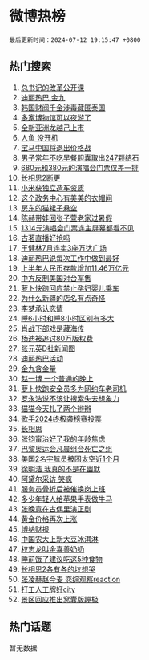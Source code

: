 # 微博热榜

`最后更新时间：2024-07-12 19:15:47 +0800`

## 热门搜索

1. [总书记的改革公开课](https://m.weibo.cn/search?containerid=100103type%3D1%26t%3D10%26q%3D%23%E6%80%BB%E4%B9%A6%E8%AE%B0%E7%9A%84%E6%94%B9%E9%9D%A9%E5%85%AC%E5%BC%80%E8%AF%BE%23&stream_entry_id=51&isnewpage=1&extparam=seat%3D1%26q%3D%2523%25E6%2580%25BB%25E4%25B9%25A6%25E8%25AE%25B0%25E7%259A%2584%25E6%2594%25B9%25E9%259D%25A9%25E5%2585%25AC%25E5%25BC%2580%25E8%25AF%25BE%2523%26dgr%3D0%26cate%3D10103%26stream_entry_id%3D51%26filter_type%3Drealtimehot%26pos%3D0%26c_type%3D51%26display_time%3D1720782946%26pre_seqid%3D17207829461199344395)
1. [迪丽热巴 金九](https://m.weibo.cn/search?containerid=100103type%3D1%26t%3D10%26q%3D%E8%BF%AA%E4%B8%BD%E7%83%AD%E5%B7%B4+%E9%87%91%E4%B9%9D&stream_entry_id=31&isnewpage=1&extparam=seat%3D1%26cate%3D5001%26lcate%3D5001%26pos%3D0%26realpos%3D1%26q%3D%25E8%25BF%25AA%25E4%25B8%25BD%25E7%2583%25AD%25E5%25B7%25B4%2520%25E9%2587%2591%25E4%25B9%259D%26dgr%3D0%26flag%3D2%26stream_entry_id%3D31%26filter_type%3Drealtimehot%26band_rank%3D1%26c_type%3D31%26display_time%3D1720782946%26pre_seqid%3D17207829461199344395)
1. [韩国财阀千金涉毒藏匿泰国](https://m.weibo.cn/search?containerid=100103type%3D1%26t%3D10%26q%3D%23%E9%9F%A9%E5%9B%BD%E8%B4%A2%E9%98%80%E5%8D%83%E9%87%91%E6%B6%89%E6%AF%92%E8%97%8F%E5%8C%BF%E6%B3%B0%E5%9B%BD%23&stream_entry_id=31&isnewpage=1&extparam=seat%3D1%26cate%3D5001%26lcate%3D5001%26pos%3D1%26realpos%3D2%26q%3D%2523%25E9%259F%25A9%25E5%259B%25BD%25E8%25B4%25A2%25E9%2598%2580%25E5%258D%2583%25E9%2587%2591%25E6%25B6%2589%25E6%25AF%2592%25E8%2597%258F%25E5%258C%25BF%25E6%25B3%25B0%25E5%259B%25BD%2523%26dgr%3D0%26flag%3D2%26stream_entry_id%3D31%26filter_type%3Drealtimehot%26band_rank%3D2%26c_type%3D31%26display_time%3D1720782946%26pre_seqid%3D17207829461199344395)
1. [多家博物馆可以夜游了](https://m.weibo.cn/search?containerid=100103type%3D1%26t%3D10%26q%3D%23%E5%A4%9A%E5%AE%B6%E5%8D%9A%E7%89%A9%E9%A6%86%E5%8F%AF%E4%BB%A5%E5%A4%9C%E6%B8%B8%E4%BA%86%23&stream_entry_id=31&isnewpage=1&extparam=seat%3D1%26cate%3D5001%26lcate%3D5001%26pos%3D2%26realpos%3D3%26q%3D%2523%25E5%25A4%259A%25E5%25AE%25B6%25E5%258D%259A%25E7%2589%25A9%25E9%25A6%2586%25E5%258F%25AF%25E4%25BB%25A5%25E5%25A4%259C%25E6%25B8%25B8%25E4%25BA%2586%2523%26dgr%3D0%26flag%3D0%26stream_entry_id%3D31%26filter_type%3Drealtimehot%26band_rank%3D3%26c_type%3D31%26display_time%3D1720782946%26pre_seqid%3D17207829461199344395)
1. [全新亚洲龙越己上市](https://m.weibo.cn/search?containerid=100103type%3D1%26t%3D10%26q%3D%23%E5%85%A8%E6%96%B0%E4%BA%9A%E6%B4%B2%E9%BE%99%E8%B6%8A%E5%B7%B1%E4%B8%8A%E5%B8%82%23&stream_entry_id=31&isnewpage=1&extparam=seat%3D1%26topic_ad%3D1%26cate%3D5001%26lcate%3D5001%26pos%3D3%26is_ad_pos%3D1%26q%3D%2523%25E5%2585%25A8%25E6%2596%25B0%25E4%25BA%259A%25E6%25B4%25B2%25E9%25BE%2599%25E8%25B6%258A%25E5%25B7%25B1%25E4%25B8%258A%25E5%25B8%2582%2523%26dgr%3D0%26adid%3D245779%26stream_entry_id%3D31%26filter_type%3Drealtimehot%26band_rank%3D4%26c_type%3D31%26display_time%3D1720782946%26pre_seqid%3D17207829461199344395)
1. [人鱼 没开机](https://m.weibo.cn/search?containerid=100103type%3D1%26t%3D10%26q%3D%E4%BA%BA%E9%B1%BC+%E6%B2%A1%E5%BC%80%E6%9C%BA&stream_entry_id=31&isnewpage=1&extparam=seat%3D1%26cate%3D5001%26lcate%3D5001%26pos%3D4%26realpos%3D4%26q%3D%25E4%25BA%25BA%25E9%25B1%25BC%2520%25E6%25B2%25A1%25E5%25BC%2580%25E6%259C%25BA%26dgr%3D0%26flag%3D1%26stream_entry_id%3D31%26filter_type%3Drealtimehot%26band_rank%3D4%26c_type%3D31%26display_time%3D1720782946%26pre_seqid%3D17207829461199344395)
1. [宝马中国将退出价格战](https://m.weibo.cn/search?containerid=100103type%3D1%26t%3D10%26q%3D%23%E5%AE%9D%E9%A9%AC%E4%B8%AD%E5%9B%BD%E5%B0%86%E9%80%80%E5%87%BA%E4%BB%B7%E6%A0%BC%E6%88%98%23&stream_entry_id=31&isnewpage=1&extparam=seat%3D1%26cate%3D5001%26lcate%3D5001%26pos%3D5%26realpos%3D5%26q%3D%2523%25E5%25AE%259D%25E9%25A9%25AC%25E4%25B8%25AD%25E5%259B%25BD%25E5%25B0%2586%25E9%2580%2580%25E5%2587%25BA%25E4%25BB%25B7%25E6%25A0%25BC%25E6%2588%2598%2523%26dgr%3D0%26flag%3D2%26stream_entry_id%3D31%26filter_type%3Drealtimehot%26band_rank%3D5%26c_type%3D31%26display_time%3D1720782946%26pre_seqid%3D17207829461199344395)
1. [男子常年不吃早餐胆囊取出247颗结石](https://m.weibo.cn/search?containerid=100103type%3D1%26t%3D10%26q%3D%23%E7%94%B7%E5%AD%90%E5%B8%B8%E5%B9%B4%E4%B8%8D%E5%90%83%E6%97%A9%E9%A4%90%E8%83%86%E5%9B%8A%E5%8F%96%E5%87%BA247%E9%A2%97%E7%BB%93%E7%9F%B3%23&stream_entry_id=31&isnewpage=1&extparam=seat%3D1%26cate%3D5001%26lcate%3D5001%26pos%3D6%26realpos%3D6%26q%3D%2523%25E7%2594%25B7%25E5%25AD%2590%25E5%25B8%25B8%25E5%25B9%25B4%25E4%25B8%258D%25E5%2590%2583%25E6%2597%25A9%25E9%25A4%2590%25E8%2583%2586%25E5%259B%258A%25E5%258F%2596%25E5%2587%25BA247%25E9%25A2%2597%25E7%25BB%2593%25E7%259F%25B3%2523%26dgr%3D0%26flag%3D1%26stream_entry_id%3D31%26filter_type%3Drealtimehot%26band_rank%3D6%26c_type%3D31%26display_time%3D1720782946%26pre_seqid%3D17207829461199344395)
1. [680元和380元的演唱会门票仅差一排](https://m.weibo.cn/search?containerid=100103type%3D1%26t%3D10%26q%3D%23680%E5%85%83%E5%92%8C380%E5%85%83%E7%9A%84%E6%BC%94%E5%94%B1%E4%BC%9A%E9%97%A8%E7%A5%A8%E4%BB%85%E5%B7%AE%E4%B8%80%E6%8E%92%23&stream_entry_id=31&isnewpage=1&extparam=seat%3D1%26cate%3D5001%26lcate%3D5001%26pos%3D7%26realpos%3D7%26q%3D%2523680%25E5%2585%2583%25E5%2592%258C380%25E5%2585%2583%25E7%259A%2584%25E6%25BC%2594%25E5%2594%25B1%25E4%25BC%259A%25E9%2597%25A8%25E7%25A5%25A8%25E4%25BB%2585%25E5%25B7%25AE%25E4%25B8%2580%25E6%258E%2592%2523%26dgr%3D0%26flag%3D2%26stream_entry_id%3D31%26filter_type%3Drealtimehot%26band_rank%3D7%26c_type%3D31%26display_time%3D1720782946%26pre_seqid%3D17207829461199344395)
1. [长相思2断更](https://m.weibo.cn/search?containerid=100103type%3D1%26t%3D10%26q%3D%E9%95%BF%E7%9B%B8%E6%80%9D2%E6%96%AD%E6%9B%B4&stream_entry_id=31&isnewpage=1&extparam=seat%3D1%26cate%3D5001%26lcate%3D5001%26pos%3D8%26realpos%3D8%26q%3D%25E9%2595%25BF%25E7%259B%25B8%25E6%2580%259D2%25E6%2596%25AD%25E6%259B%25B4%26dgr%3D0%26flag%3D1%26stream_entry_id%3D31%26filter_type%3Drealtimehot%26band_rank%3D8%26c_type%3D31%26display_time%3D1720782946%26pre_seqid%3D17207829461199344395)
1. [小米获独立造车资质](https://m.weibo.cn/search?containerid=100103type%3D1%26t%3D10%26q%3D%23%E5%B0%8F%E7%B1%B3%E8%8E%B7%E7%8B%AC%E7%AB%8B%E9%80%A0%E8%BD%A6%E8%B5%84%E8%B4%A8%23&stream_entry_id=31&isnewpage=1&extparam=seat%3D1%26cate%3D5001%26lcate%3D5001%26pos%3D9%26realpos%3D9%26q%3D%2523%25E5%25B0%258F%25E7%25B1%25B3%25E8%258E%25B7%25E7%258B%25AC%25E7%25AB%258B%25E9%2580%25A0%25E8%25BD%25A6%25E8%25B5%2584%25E8%25B4%25A8%2523%26dgr%3D0%26flag%3D1%26stream_entry_id%3D31%26filter_type%3Drealtimehot%26band_rank%3D9%26c_type%3D31%26display_time%3D1720782946%26pre_seqid%3D17207829461199344395)
1. [这个政务中心有美美的衣帽间](https://m.weibo.cn/search?containerid=100103type%3D1%26t%3D10%26q%3D%23%E8%BF%99%E4%B8%AA%E6%94%BF%E5%8A%A1%E4%B8%AD%E5%BF%83%E6%9C%89%E7%BE%8E%E7%BE%8E%E7%9A%84%E8%A1%A3%E5%B8%BD%E9%97%B4%23&stream_entry_id=31&isnewpage=1&extparam=seat%3D1%26cate%3D5001%26lcate%3D5001%26pos%3D10%26realpos%3D10%26q%3D%2523%25E8%25BF%2599%25E4%25B8%25AA%25E6%2594%25BF%25E5%258A%25A1%25E4%25B8%25AD%25E5%25BF%2583%25E6%259C%2589%25E7%25BE%258E%25E7%25BE%258E%25E7%259A%2584%25E8%25A1%25A3%25E5%25B8%25BD%25E9%2597%25B4%2523%26dgr%3D0%26flag%3D32768%26stream_entry_id%3D31%26filter_type%3Drealtimehot%26band_rank%3D10%26c_type%3D31%26display_time%3D1720782946%26pre_seqid%3D17207829461199344395)
1. [房东的猫裙子悬空](https://m.weibo.cn/search?containerid=100103type%3D1%26t%3D10%26q%3D%23%E6%88%BF%E4%B8%9C%E7%9A%84%E7%8C%AB%E8%A3%99%E5%AD%90%E6%82%AC%E7%A9%BA%23&stream_entry_id=31&isnewpage=1&extparam=seat%3D1%26cate%3D5001%26lcate%3D5001%26pos%3D11%26realpos%3D11%26q%3D%2523%25E6%2588%25BF%25E4%25B8%259C%25E7%259A%2584%25E7%258C%25AB%25E8%25A3%2599%25E5%25AD%2590%25E6%2582%25AC%25E7%25A9%25BA%2523%26dgr%3D0%26flag%3D1%26stream_entry_id%3D31%26filter_type%3Drealtimehot%26band_rank%3D11%26c_type%3D31%26display_time%3D1720782946%26pre_seqid%3D17207829461199344395)
1. [陈赫带娃回张子萱老家过暑假](https://m.weibo.cn/search?containerid=100103type%3D1%26t%3D10%26q%3D%23%E9%99%88%E8%B5%AB%E5%B8%A6%E5%A8%83%E5%9B%9E%E5%BC%A0%E5%AD%90%E8%90%B1%E8%80%81%E5%AE%B6%E8%BF%87%E6%9A%91%E5%81%87%23&stream_entry_id=31&isnewpage=1&extparam=seat%3D1%26cate%3D5001%26lcate%3D5001%26pos%3D12%26realpos%3D12%26q%3D%2523%25E9%2599%2588%25E8%25B5%25AB%25E5%25B8%25A6%25E5%25A8%2583%25E5%259B%259E%25E5%25BC%25A0%25E5%25AD%2590%25E8%2590%25B1%25E8%2580%2581%25E5%25AE%25B6%25E8%25BF%2587%25E6%259A%2591%25E5%2581%2587%2523%26dgr%3D0%26flag%3D1%26stream_entry_id%3D31%26filter_type%3Drealtimehot%26band_rank%3D12%26c_type%3D31%26display_time%3D1720782946%26pre_seqid%3D17207829461199344395)
1. [1314元演唱会门票连主屏幕都看不见](https://m.weibo.cn/search?containerid=100103type%3D1%26t%3D10%26q%3D%231314%E5%85%83%E6%BC%94%E5%94%B1%E4%BC%9A%E9%97%A8%E7%A5%A8%E8%BF%9E%E4%B8%BB%E5%B1%8F%E5%B9%95%E9%83%BD%E7%9C%8B%E4%B8%8D%E8%A7%81%23&stream_entry_id=31&isnewpage=1&extparam=seat%3D1%26cate%3D5001%26lcate%3D5001%26pos%3D13%26realpos%3D13%26q%3D%25231314%25E5%2585%2583%25E6%25BC%2594%25E5%2594%25B1%25E4%25BC%259A%25E9%2597%25A8%25E7%25A5%25A8%25E8%25BF%259E%25E4%25B8%25BB%25E5%25B1%258F%25E5%25B9%2595%25E9%2583%25BD%25E7%259C%258B%25E4%25B8%258D%25E8%25A7%2581%2523%26dgr%3D0%26flag%3D0%26stream_entry_id%3D31%26filter_type%3Drealtimehot%26band_rank%3D13%26c_type%3D31%26display_time%3D1720782946%26pre_seqid%3D17207829461199344395)
1. [古茗直播好抢吗](https://m.weibo.cn/search?containerid=100103type%3D1%26t%3D10%26q%3D%23%E5%8F%A4%E8%8C%97%E7%9B%B4%E6%92%AD%E5%A5%BD%E6%8A%A2%E5%90%97%23&stream_entry_id=31&isnewpage=1&extparam=seat%3D1%26cate%3D5001%26lcate%3D5001%26pos%3D14%26realpos%3D14%26stream_entry_id%3D31%26q%3D%2523%25E5%258F%25A4%25E8%258C%2597%25E7%259B%25B4%25E6%2592%25AD%25E5%25A5%25BD%25E6%258A%25A2%25E5%2590%2597%2523%26dgr%3D0%26adid%3D245733%26flag%3D0%26band_rank%3D14%26filter_type%3Drealtimehot%26c_type%3D31%26display_time%3D1720782946%26pre_seqid%3D17207829461199344395)
1. [王健林7月连卖3座万达广场](https://m.weibo.cn/search?containerid=100103type%3D1%26t%3D10%26q%3D%23%E7%8E%8B%E5%81%A5%E6%9E%977%E6%9C%88%E8%BF%9E%E5%8D%963%E5%BA%A7%E4%B8%87%E8%BE%BE%E5%B9%BF%E5%9C%BA%23&stream_entry_id=31&isnewpage=1&extparam=seat%3D1%26cate%3D5001%26lcate%3D5001%26pos%3D15%26realpos%3D15%26q%3D%2523%25E7%258E%258B%25E5%2581%25A5%25E6%259E%25977%25E6%259C%2588%25E8%25BF%259E%25E5%258D%25963%25E5%25BA%25A7%25E4%25B8%2587%25E8%25BE%25BE%25E5%25B9%25BF%25E5%259C%25BA%2523%26dgr%3D0%26flag%3D1%26stream_entry_id%3D31%26filter_type%3Drealtimehot%26band_rank%3D15%26c_type%3D31%26display_time%3D1720782946%26pre_seqid%3D17207829461199344395)
1. [迪丽热巴说每次工作中做到最好](https://m.weibo.cn/search?containerid=100103type%3D1%26t%3D10%26q%3D%23%E8%BF%AA%E4%B8%BD%E7%83%AD%E5%B7%B4%E8%AF%B4%E6%AF%8F%E6%AC%A1%E5%B7%A5%E4%BD%9C%E4%B8%AD%E5%81%9A%E5%88%B0%E6%9C%80%E5%A5%BD%23&stream_entry_id=31&isnewpage=1&extparam=seat%3D1%26cate%3D5001%26lcate%3D5001%26pos%3D16%26realpos%3D16%26q%3D%2523%25E8%25BF%25AA%25E4%25B8%25BD%25E7%2583%25AD%25E5%25B7%25B4%25E8%25AF%25B4%25E6%25AF%258F%25E6%25AC%25A1%25E5%25B7%25A5%25E4%25BD%259C%25E4%25B8%25AD%25E5%2581%259A%25E5%2588%25B0%25E6%259C%2580%25E5%25A5%25BD%2523%26dgr%3D0%26flag%3D1%26stream_entry_id%3D31%26filter_type%3Drealtimehot%26band_rank%3D16%26c_type%3D31%26display_time%3D1720782946%26pre_seqid%3D17207829461199344395)
1. [上半年人民币存款增加11.46万亿元](https://m.weibo.cn/search?containerid=100103type%3D1%26t%3D10%26q%3D%23%E4%B8%8A%E5%8D%8A%E5%B9%B4%E4%BA%BA%E6%B0%91%E5%B8%81%E5%AD%98%E6%AC%BE%E5%A2%9E%E5%8A%A011.46%E4%B8%87%E4%BA%BF%E5%85%83%23&stream_entry_id=31&isnewpage=1&extparam=seat%3D1%26cate%3D5001%26lcate%3D5001%26pos%3D17%26realpos%3D17%26q%3D%2523%25E4%25B8%258A%25E5%258D%258A%25E5%25B9%25B4%25E4%25BA%25BA%25E6%25B0%2591%25E5%25B8%2581%25E5%25AD%2598%25E6%25AC%25BE%25E5%25A2%259E%25E5%258A%25A011.46%25E4%25B8%2587%25E4%25BA%25BF%25E5%2585%2583%2523%26dgr%3D0%26flag%3D1%26stream_entry_id%3D31%26filter_type%3Drealtimehot%26band_rank%3D17%26c_type%3D31%26display_time%3D1720782946%26pre_seqid%3D17207829461199344395)
1. [中方反制美国对台军售](https://m.weibo.cn/search?containerid=100103type%3D1%26t%3D10%26q%3D%23%E4%B8%AD%E6%96%B9%E5%8F%8D%E5%88%B6%E7%BE%8E%E5%9B%BD%E5%AF%B9%E5%8F%B0%E5%86%9B%E5%94%AE%23&stream_entry_id=31&isnewpage=1&extparam=seat%3D1%26cate%3D5001%26lcate%3D5001%26pos%3D18%26realpos%3D18%26q%3D%2523%25E4%25B8%25AD%25E6%2596%25B9%25E5%258F%258D%25E5%2588%25B6%25E7%25BE%258E%25E5%259B%25BD%25E5%25AF%25B9%25E5%258F%25B0%25E5%2586%259B%25E5%2594%25AE%2523%26dgr%3D0%26flag%3D1%26stream_entry_id%3D31%26filter_type%3Drealtimehot%26band_rank%3D18%26c_type%3D31%26display_time%3D1720782946%26pre_seqid%3D17207829461199344395)
1. [萝卜快跑回应禁止孕妇婴儿乘车](https://m.weibo.cn/search?containerid=100103type%3D1%26t%3D10%26q%3D%23%E8%90%9D%E5%8D%9C%E5%BF%AB%E8%B7%91%E5%9B%9E%E5%BA%94%E7%A6%81%E6%AD%A2%E5%AD%95%E5%A6%87%E5%A9%B4%E5%84%BF%E4%B9%98%E8%BD%A6%23&stream_entry_id=31&isnewpage=1&extparam=seat%3D1%26cate%3D5001%26lcate%3D5001%26pos%3D19%26realpos%3D19%26q%3D%2523%25E8%2590%259D%25E5%258D%259C%25E5%25BF%25AB%25E8%25B7%2591%25E5%259B%259E%25E5%25BA%2594%25E7%25A6%2581%25E6%25AD%25A2%25E5%25AD%2595%25E5%25A6%2587%25E5%25A9%25B4%25E5%2584%25BF%25E4%25B9%2598%25E8%25BD%25A6%2523%26dgr%3D0%26flag%3D0%26stream_entry_id%3D31%26filter_type%3Drealtimehot%26band_rank%3D19%26c_type%3D31%26display_time%3D1720782946%26pre_seqid%3D17207829461199344395)
1. [为什么新疆的店名有点奇怪](https://m.weibo.cn/search?containerid=100103type%3D1%26t%3D10%26q%3D%E4%B8%BA%E4%BB%80%E4%B9%88%E6%96%B0%E7%96%86%E7%9A%84%E5%BA%97%E5%90%8D%E6%9C%89%E7%82%B9%E5%A5%87%E6%80%AA&stream_entry_id=31&isnewpage=1&extparam=seat%3D1%26cate%3D5001%26lcate%3D5001%26pos%3D20%26realpos%3D20%26q%3D%25E4%25B8%25BA%25E4%25BB%2580%25E4%25B9%2588%25E6%2596%25B0%25E7%2596%2586%25E7%259A%2584%25E5%25BA%2597%25E5%2590%258D%25E6%259C%2589%25E7%2582%25B9%25E5%25A5%2587%25E6%2580%25AA%26dgr%3D0%26flag%3D0%26stream_entry_id%3D31%26filter_type%3Drealtimehot%26band_rank%3D20%26c_type%3D31%26display_time%3D1720782946%26pre_seqid%3D17207829461199344395)
1. [李梦承认恋情](https://m.weibo.cn/search?containerid=100103type%3D1%26t%3D10%26q%3D%23%E6%9D%8E%E6%A2%A6%E6%89%BF%E8%AE%A4%E6%81%8B%E6%83%85%23&stream_entry_id=31&isnewpage=1&extparam=seat%3D1%26cate%3D5001%26lcate%3D5001%26pos%3D21%26realpos%3D21%26q%3D%2523%25E6%259D%258E%25E6%25A2%25A6%25E6%2589%25BF%25E8%25AE%25A4%25E6%2581%258B%25E6%2583%2585%2523%26dgr%3D0%26flag%3D2%26stream_entry_id%3D31%26filter_type%3Drealtimehot%26band_rank%3D21%26c_type%3D31%26display_time%3D1720782946%26pre_seqid%3D17207829461199344395)
1. [睡6小时和睡8小时区别有多大](https://m.weibo.cn/search?containerid=100103type%3D1%26t%3D10%26q%3D%23%E7%9D%A16%E5%B0%8F%E6%97%B6%E5%92%8C%E7%9D%A18%E5%B0%8F%E6%97%B6%E5%8C%BA%E5%88%AB%E6%9C%89%E5%A4%9A%E5%A4%A7%23&stream_entry_id=31&isnewpage=1&extparam=seat%3D1%26cate%3D5001%26lcate%3D5001%26pos%3D22%26realpos%3D22%26q%3D%2523%25E7%259D%25A16%25E5%25B0%258F%25E6%2597%25B6%25E5%2592%258C%25E7%259D%25A18%25E5%25B0%258F%25E6%2597%25B6%25E5%258C%25BA%25E5%2588%25AB%25E6%259C%2589%25E5%25A4%259A%25E5%25A4%25A7%2523%26dgr%3D0%26flag%3D0%26stream_entry_id%3D31%26filter_type%3Drealtimehot%26band_rank%3D22%26c_type%3D31%26display_time%3D1720782946%26pre_seqid%3D17207829461199344395)
1. [肖战下部戏是藏海传](https://m.weibo.cn/search?containerid=100103type%3D1%26t%3D10%26q%3D%23%E8%82%96%E6%88%98%E4%B8%8B%E9%83%A8%E6%88%8F%E6%98%AF%E8%97%8F%E6%B5%B7%E4%BC%A0%23&stream_entry_id=31&isnewpage=1&extparam=seat%3D1%26cate%3D5001%26lcate%3D5001%26pos%3D23%26realpos%3D23%26q%3D%2523%25E8%2582%2596%25E6%2588%2598%25E4%25B8%258B%25E9%2583%25A8%25E6%2588%258F%25E6%2598%25AF%25E8%2597%258F%25E6%25B5%25B7%25E4%25BC%25A0%2523%26dgr%3D0%26flag%3D1%26stream_entry_id%3D31%26filter_type%3Drealtimehot%26band_rank%3D23%26c_type%3D31%26display_time%3D1720782946%26pre_seqid%3D17207829461199344395)
1. [杨迪被追讨80万版权费](https://m.weibo.cn/search?containerid=100103type%3D1%26t%3D10%26q%3D%E6%9D%A8%E8%BF%AA%E8%A2%AB%E8%BF%BD%E8%AE%A880%E4%B8%87%E7%89%88%E6%9D%83%E8%B4%B9&stream_entry_id=31&isnewpage=1&extparam=seat%3D1%26cate%3D5001%26lcate%3D5001%26pos%3D24%26realpos%3D24%26q%3D%25E6%259D%25A8%25E8%25BF%25AA%25E8%25A2%25AB%25E8%25BF%25BD%25E8%25AE%25A880%25E4%25B8%2587%25E7%2589%2588%25E6%259D%2583%25E8%25B4%25B9%26dgr%3D0%26flag%3D0%26stream_entry_id%3D31%26filter_type%3Drealtimehot%26band_rank%3D24%26c_type%3D31%26display_time%3D1720782946%26pre_seqid%3D17207829461199344395)
1. [张元英D社新闻图](https://m.weibo.cn/search?containerid=100103type%3D1%26t%3D10%26q%3D%23%E5%BC%A0%E5%85%83%E8%8B%B1D%E7%A4%BE%E6%96%B0%E9%97%BB%E5%9B%BE%23&stream_entry_id=31&isnewpage=1&extparam=seat%3D1%26cate%3D5001%26lcate%3D5001%26pos%3D25%26realpos%3D25%26q%3D%2523%25E5%25BC%25A0%25E5%2585%2583%25E8%258B%25B1D%25E7%25A4%25BE%25E6%2596%25B0%25E9%2597%25BB%25E5%259B%25BE%2523%26dgr%3D0%26flag%3D1%26stream_entry_id%3D31%26filter_type%3Drealtimehot%26band_rank%3D25%26c_type%3D31%26display_time%3D1720782946%26pre_seqid%3D17207829461199344395)
1. [迪丽热巴活动](https://m.weibo.cn/search?containerid=100103type%3D1%26t%3D10%26q%3D%E8%BF%AA%E4%B8%BD%E7%83%AD%E5%B7%B4%E6%B4%BB%E5%8A%A8&stream_entry_id=31&isnewpage=1&extparam=seat%3D1%26cate%3D5001%26lcate%3D5001%26pos%3D26%26realpos%3D26%26q%3D%25E8%25BF%25AA%25E4%25B8%25BD%25E7%2583%25AD%25E5%25B7%25B4%25E6%25B4%25BB%25E5%258A%25A8%26dgr%3D0%26flag%3D0%26stream_entry_id%3D31%26filter_type%3Drealtimehot%26band_rank%3D26%26c_type%3D31%26display_time%3D1720782946%26pre_seqid%3D17207829461199344395)
1. [金九含金量](https://m.weibo.cn/search?containerid=100103type%3D1%26t%3D10%26q%3D%E9%87%91%E4%B9%9D%E5%90%AB%E9%87%91%E9%87%8F&stream_entry_id=31&isnewpage=1&extparam=seat%3D1%26cate%3D5001%26lcate%3D5001%26pos%3D27%26realpos%3D27%26q%3D%25E9%2587%2591%25E4%25B9%259D%25E5%2590%25AB%25E9%2587%2591%25E9%2587%258F%26dgr%3D0%26flag%3D1%26stream_entry_id%3D31%26filter_type%3Drealtimehot%26band_rank%3D27%26c_type%3D31%26display_time%3D1720782946%26pre_seqid%3D17207829461199344395)
1. [赵一博 一个普通的晚上](https://m.weibo.cn/search?containerid=100103type%3D1%26t%3D10%26q%3D%E8%B5%B5%E4%B8%80%E5%8D%9A+%E4%B8%80%E4%B8%AA%E6%99%AE%E9%80%9A%E7%9A%84%E6%99%9A%E4%B8%8A&stream_entry_id=31&isnewpage=1&extparam=seat%3D1%26cate%3D5001%26lcate%3D5001%26pos%3D28%26realpos%3D28%26q%3D%25E8%25B5%25B5%25E4%25B8%2580%25E5%258D%259A%2520%25E4%25B8%2580%25E4%25B8%25AA%25E6%2599%25AE%25E9%2580%259A%25E7%259A%2584%25E6%2599%259A%25E4%25B8%258A%26dgr%3D0%26flag%3D1%26stream_entry_id%3D31%26filter_type%3Drealtimehot%26band_rank%3D28%26c_type%3D31%26display_time%3D1720782946%26pre_seqid%3D17207829461199344395)
1. [萝卜快跑安全员多为网约车老司机](https://m.weibo.cn/search?containerid=100103type%3D1%26t%3D10%26q%3D%23%E8%90%9D%E5%8D%9C%E5%BF%AB%E8%B7%91%E5%AE%89%E5%85%A8%E5%91%98%E5%A4%9A%E4%B8%BA%E7%BD%91%E7%BA%A6%E8%BD%A6%E8%80%81%E5%8F%B8%E6%9C%BA%23&stream_entry_id=31&isnewpage=1&extparam=seat%3D1%26cate%3D5001%26lcate%3D5001%26pos%3D29%26realpos%3D29%26q%3D%2523%25E8%2590%259D%25E5%258D%259C%25E5%25BF%25AB%25E8%25B7%2591%25E5%25AE%2589%25E5%2585%25A8%25E5%2591%2598%25E5%25A4%259A%25E4%25B8%25BA%25E7%25BD%2591%25E7%25BA%25A6%25E8%25BD%25A6%25E8%2580%2581%25E5%258F%25B8%25E6%259C%25BA%2523%26dgr%3D0%26flag%3D0%26stream_entry_id%3D31%26filter_type%3Drealtimehot%26band_rank%3D29%26c_type%3D31%26display_time%3D1720782946%26pre_seqid%3D17207829461199344395)
1. [罗永浩说不该让搜索失去想象力](https://m.weibo.cn/search?containerid=100103type%3D1%26t%3D10%26q%3D%23%E7%BD%97%E6%B0%B8%E6%B5%A9%E8%AF%B4%E4%B8%8D%E8%AF%A5%E8%AE%A9%E6%90%9C%E7%B4%A2%E5%A4%B1%E5%8E%BB%E6%83%B3%E8%B1%A1%E5%8A%9B%23&stream_entry_id=31&isnewpage=1&extparam=seat%3D1%26cate%3D5001%26lcate%3D5001%26pos%3D30%26realpos%3D30%26stream_entry_id%3D31%26q%3D%2523%25E7%25BD%2597%25E6%25B0%25B8%25E6%25B5%25A9%25E8%25AF%25B4%25E4%25B8%258D%25E8%25AF%25A5%25E8%25AE%25A9%25E6%2590%259C%25E7%25B4%25A2%25E5%25A4%25B1%25E5%258E%25BB%25E6%2583%25B3%25E8%25B1%25A1%25E5%258A%259B%2523%26dgr%3D0%26adid%3D245742%26flag%3D0%26band_rank%3D30%26filter_type%3Drealtimehot%26c_type%3D31%26display_time%3D1720782946%26pre_seqid%3D17207829461199344395)
1. [猫猫今天扎了两个辫辫](https://m.weibo.cn/search?containerid=100103type%3D1%26t%3D10%26q%3D%E7%8C%AB%E7%8C%AB%E4%BB%8A%E5%A4%A9%E6%89%8E%E4%BA%86%E4%B8%A4%E4%B8%AA%E8%BE%AB%E8%BE%AB&stream_entry_id=31&isnewpage=1&extparam=seat%3D1%26cate%3D5001%26lcate%3D5001%26pos%3D31%26realpos%3D31%26q%3D%25E7%258C%25AB%25E7%258C%25AB%25E4%25BB%258A%25E5%25A4%25A9%25E6%2589%258E%25E4%25BA%2586%25E4%25B8%25A4%25E4%25B8%25AA%25E8%25BE%25AB%25E8%25BE%25AB%26dgr%3D0%26flag%3D1%26stream_entry_id%3D31%26filter_type%3Drealtimehot%26band_rank%3D31%26c_type%3D31%26display_time%3D1720782946%26pre_seqid%3D17207829461199344395)
1. [歌手2024终极袭榜赛投票](https://m.weibo.cn/search?containerid=100103type%3D1%26t%3D10%26q%3D%E6%AD%8C%E6%89%8B2024%E7%BB%88%E6%9E%81%E8%A2%AD%E6%A6%9C%E8%B5%9B%E6%8A%95%E7%A5%A8&stream_entry_id=31&isnewpage=1&extparam=seat%3D1%26cate%3D5001%26lcate%3D5001%26pos%3D32%26realpos%3D32%26q%3D%25E6%25AD%258C%25E6%2589%258B2024%25E7%25BB%2588%25E6%259E%2581%25E8%25A2%25AD%25E6%25A6%259C%25E8%25B5%259B%25E6%258A%2595%25E7%25A5%25A8%26dgr%3D0%26flag%3D0%26stream_entry_id%3D31%26filter_type%3Drealtimehot%26band_rank%3D32%26c_type%3D31%26display_time%3D1720782946%26pre_seqid%3D17207829461199344395)
1. [长相思](https://m.weibo.cn/search?containerid=100103type%3D1%26t%3D10%26q%3D%E9%95%BF%E7%9B%B8%E6%80%9D&stream_entry_id=31&isnewpage=1&extparam=seat%3D1%26cate%3D5001%26lcate%3D5001%26pos%3D33%26realpos%3D33%26q%3D%25E9%2595%25BF%25E7%259B%25B8%25E6%2580%259D%26dgr%3D0%26flag%3D1%26stream_entry_id%3D31%26filter_type%3Drealtimehot%26band_rank%3D33%26c_type%3D31%26display_time%3D1720782946%26pre_seqid%3D17207829461199344395)
1. [张钧甯治好了我的年龄焦虑](https://m.weibo.cn/search?containerid=100103type%3D1%26t%3D10%26q%3D%23%E5%BC%A0%E9%92%A7%E7%94%AF%E6%B2%BB%E5%A5%BD%E4%BA%86%E6%88%91%E7%9A%84%E5%B9%B4%E9%BE%84%E7%84%A6%E8%99%91%23&stream_entry_id=31&isnewpage=1&extparam=seat%3D1%26cate%3D5001%26lcate%3D5001%26pos%3D34%26realpos%3D34%26q%3D%2523%25E5%25BC%25A0%25E9%2592%25A7%25E7%2594%25AF%25E6%25B2%25BB%25E5%25A5%25BD%25E4%25BA%2586%25E6%2588%2591%25E7%259A%2584%25E5%25B9%25B4%25E9%25BE%2584%25E7%2584%25A6%25E8%2599%2591%2523%26dgr%3D0%26flag%3D1%26stream_entry_id%3D31%26filter_type%3Drealtimehot%26band_rank%3D34%26c_type%3D31%26display_time%3D1720782946%26pre_seqid%3D17207829461199344395)
1. [巴黎奥运会凡晨组合死亡之组](https://m.weibo.cn/search?containerid=100103type%3D1%26t%3D10%26q%3D%23%E5%B7%B4%E9%BB%8E%E5%A5%A5%E8%BF%90%E4%BC%9A%E5%87%A1%E6%99%A8%E7%BB%84%E5%90%88%E6%AD%BB%E4%BA%A1%E4%B9%8B%E7%BB%84%23&stream_entry_id=31&isnewpage=1&extparam=seat%3D1%26cate%3D5001%26lcate%3D5001%26pos%3D35%26realpos%3D35%26q%3D%2523%25E5%25B7%25B4%25E9%25BB%258E%25E5%25A5%25A5%25E8%25BF%2590%25E4%25BC%259A%25E5%2587%25A1%25E6%2599%25A8%25E7%25BB%2584%25E5%2590%2588%25E6%25AD%25BB%25E4%25BA%25A1%25E4%25B9%258B%25E7%25BB%2584%2523%26dgr%3D0%26flag%3D1%26stream_entry_id%3D31%26filter_type%3Drealtimehot%26band_rank%3D35%26c_type%3D31%26display_time%3D1720782946%26pre_seqid%3D17207829461199344395)
1. [美国2名宇航员被困太空近1个月](https://m.weibo.cn/search?containerid=100103type%3D1%26t%3D10%26q%3D%23%E7%BE%8E%E5%9B%BD2%E5%90%8D%E5%AE%87%E8%88%AA%E5%91%98%E8%A2%AB%E5%9B%B0%E5%A4%AA%E7%A9%BA%E8%BF%911%E4%B8%AA%E6%9C%88%23&stream_entry_id=31&isnewpage=1&extparam=seat%3D1%26cate%3D5001%26lcate%3D5001%26pos%3D36%26realpos%3D36%26q%3D%2523%25E7%25BE%258E%25E5%259B%25BD2%25E5%2590%258D%25E5%25AE%2587%25E8%2588%25AA%25E5%2591%2598%25E8%25A2%25AB%25E5%259B%25B0%25E5%25A4%25AA%25E7%25A9%25BA%25E8%25BF%25911%25E4%25B8%25AA%25E6%259C%2588%2523%26dgr%3D0%26flag%3D0%26stream_entry_id%3D31%26filter_type%3Drealtimehot%26band_rank%3D36%26c_type%3D31%26display_time%3D1720782946%26pre_seqid%3D17207829461199344395)
1. [徐明浩 我真的不是在幽默](https://m.weibo.cn/search?containerid=100103type%3D1%26t%3D10%26q%3D%E5%BE%90%E6%98%8E%E6%B5%A9+%E6%88%91%E7%9C%9F%E7%9A%84%E4%B8%8D%E6%98%AF%E5%9C%A8%E5%B9%BD%E9%BB%98&stream_entry_id=31&isnewpage=1&extparam=seat%3D1%26cate%3D5001%26lcate%3D5001%26pos%3D37%26realpos%3D37%26q%3D%25E5%25BE%2590%25E6%2598%258E%25E6%25B5%25A9%2520%25E6%2588%2591%25E7%259C%259F%25E7%259A%2584%25E4%25B8%258D%25E6%2598%25AF%25E5%259C%25A8%25E5%25B9%25BD%25E9%25BB%2598%26dgr%3D0%26flag%3D1%26stream_entry_id%3D31%26filter_type%3Drealtimehot%26band_rank%3D37%26c_type%3D31%26display_time%3D1720782946%26pre_seqid%3D17207829461199344395)
1. [阿黛尔采访 笑疯](https://m.weibo.cn/search?containerid=100103type%3D1%26t%3D10%26q%3D%E9%98%BF%E9%BB%9B%E5%B0%94%E9%87%87%E8%AE%BF+%E7%AC%91%E7%96%AF&stream_entry_id=31&isnewpage=1&extparam=seat%3D1%26cate%3D5001%26lcate%3D5001%26pos%3D38%26realpos%3D38%26q%3D%25E9%2598%25BF%25E9%25BB%259B%25E5%25B0%2594%25E9%2587%2587%25E8%25AE%25BF%2520%25E7%25AC%2591%25E7%2596%25AF%26dgr%3D0%26flag%3D1%26stream_entry_id%3D31%26filter_type%3Drealtimehot%26band_rank%3D38%26c_type%3D31%26display_time%3D1720782946%26pre_seqid%3D17207829461199344395)
1. [服务员骨折后被催换岗上班](https://m.weibo.cn/search?containerid=100103type%3D1%26t%3D10%26q%3D%23%E6%9C%8D%E5%8A%A1%E5%91%98%E9%AA%A8%E6%8A%98%E5%90%8E%E8%A2%AB%E5%82%AC%E6%8D%A2%E5%B2%97%E4%B8%8A%E7%8F%AD%23&stream_entry_id=31&isnewpage=1&extparam=seat%3D1%26cate%3D5001%26lcate%3D5001%26pos%3D39%26realpos%3D39%26q%3D%2523%25E6%259C%258D%25E5%258A%25A1%25E5%2591%2598%25E9%25AA%25A8%25E6%258A%2598%25E5%2590%258E%25E8%25A2%25AB%25E5%2582%25AC%25E6%258D%25A2%25E5%25B2%2597%25E4%25B8%258A%25E7%258F%25AD%2523%26dgr%3D0%26flag%3D0%26stream_entry_id%3D31%26filter_type%3Drealtimehot%26band_rank%3D39%26c_type%3D31%26display_time%3D1720782946%26pre_seqid%3D17207829461199344395)
1. [多少年轻人给苹果手表做牛马](https://m.weibo.cn/search?containerid=100103type%3D1%26t%3D10%26q%3D%23%E5%A4%9A%E5%B0%91%E5%B9%B4%E8%BD%BB%E4%BA%BA%E7%BB%99%E8%8B%B9%E6%9E%9C%E6%89%8B%E8%A1%A8%E5%81%9A%E7%89%9B%E9%A9%AC%23&stream_entry_id=31&isnewpage=1&extparam=seat%3D1%26cate%3D5001%26lcate%3D5001%26pos%3D40%26realpos%3D40%26q%3D%2523%25E5%25A4%259A%25E5%25B0%2591%25E5%25B9%25B4%25E8%25BD%25BB%25E4%25BA%25BA%25E7%25BB%2599%25E8%258B%25B9%25E6%259E%259C%25E6%2589%258B%25E8%25A1%25A8%25E5%2581%259A%25E7%2589%259B%25E9%25A9%25AC%2523%26dgr%3D0%26flag%3D0%26stream_entry_id%3D31%26filter_type%3Drealtimehot%26band_rank%3D40%26c_type%3D31%26display_time%3D1720782946%26pre_seqid%3D17207829461199344395)
1. [张晚意在古偶里演正剧](https://m.weibo.cn/search?containerid=100103type%3D1%26t%3D10%26q%3D%E5%BC%A0%E6%99%9A%E6%84%8F%E5%9C%A8%E5%8F%A4%E5%81%B6%E9%87%8C%E6%BC%94%E6%AD%A3%E5%89%A7&stream_entry_id=31&isnewpage=1&extparam=seat%3D1%26cate%3D5001%26lcate%3D5001%26pos%3D41%26realpos%3D41%26q%3D%25E5%25BC%25A0%25E6%2599%259A%25E6%2584%258F%25E5%259C%25A8%25E5%258F%25A4%25E5%2581%25B6%25E9%2587%258C%25E6%25BC%2594%25E6%25AD%25A3%25E5%2589%25A7%26dgr%3D0%26flag%3D1%26stream_entry_id%3D31%26filter_type%3Drealtimehot%26band_rank%3D41%26c_type%3D31%26display_time%3D1720782946%26pre_seqid%3D17207829461199344395)
1. [黄金价格再次上涨](https://m.weibo.cn/search?containerid=100103type%3D1%26t%3D10%26q%3D%23%E9%BB%84%E9%87%91%E4%BB%B7%E6%A0%BC%E5%86%8D%E6%AC%A1%E4%B8%8A%E6%B6%A8%23&stream_entry_id=31&isnewpage=1&extparam=seat%3D1%26cate%3D5001%26lcate%3D5001%26pos%3D42%26realpos%3D42%26q%3D%2523%25E9%25BB%2584%25E9%2587%2591%25E4%25BB%25B7%25E6%25A0%25BC%25E5%2586%258D%25E6%25AC%25A1%25E4%25B8%258A%25E6%25B6%25A8%2523%26dgr%3D0%26flag%3D1%26stream_entry_id%3D31%26filter_type%3Drealtimehot%26band_rank%3D42%26c_type%3D31%26display_time%3D1720782946%26pre_seqid%3D17207829461199344395)
1. [博纳财报](https://m.weibo.cn/search?containerid=100103type%3D1%26t%3D10%26q%3D%E5%8D%9A%E7%BA%B3%E8%B4%A2%E6%8A%A5&stream_entry_id=31&isnewpage=1&extparam=seat%3D1%26cate%3D5001%26lcate%3D5001%26pos%3D43%26realpos%3D43%26q%3D%25E5%258D%259A%25E7%25BA%25B3%25E8%25B4%25A2%25E6%258A%25A5%26dgr%3D0%26flag%3D1%26stream_entry_id%3D31%26filter_type%3Drealtimehot%26band_rank%3D43%26c_type%3D31%26display_time%3D1720782946%26pre_seqid%3D17207829461199344395)
1. [中国农大上新大豆冰淇淋](https://m.weibo.cn/search?containerid=100103type%3D1%26t%3D10%26q%3D%23%E4%B8%AD%E5%9B%BD%E5%86%9C%E5%A4%A7%E4%B8%8A%E6%96%B0%E5%A4%A7%E8%B1%86%E5%86%B0%E6%B7%87%E6%B7%8B%23&stream_entry_id=31&isnewpage=1&extparam=seat%3D1%26cate%3D5001%26lcate%3D5001%26pos%3D44%26realpos%3D44%26q%3D%2523%25E4%25B8%25AD%25E5%259B%25BD%25E5%2586%259C%25E5%25A4%25A7%25E4%25B8%258A%25E6%2596%25B0%25E5%25A4%25A7%25E8%25B1%2586%25E5%2586%25B0%25E6%25B7%2587%25E6%25B7%258B%2523%26dgr%3D0%26flag%3D1%26stream_entry_id%3D31%26filter_type%3Drealtimehot%26band_rank%3D44%26c_type%3D31%26display_time%3D1720782946%26pre_seqid%3D17207829461199344395)
1. [权志龙叫金喜善奶奶](https://m.weibo.cn/search?containerid=100103type%3D1%26t%3D10%26q%3D%23%E6%9D%83%E5%BF%97%E9%BE%99%E5%8F%AB%E9%87%91%E5%96%9C%E5%96%84%E5%A5%B6%E5%A5%B6%23&stream_entry_id=31&isnewpage=1&extparam=seat%3D1%26cate%3D5001%26lcate%3D5001%26pos%3D45%26realpos%3D45%26q%3D%2523%25E6%259D%2583%25E5%25BF%2597%25E9%25BE%2599%25E5%258F%25AB%25E9%2587%2591%25E5%2596%259C%25E5%2596%2584%25E5%25A5%25B6%25E5%25A5%25B6%2523%26dgr%3D0%26flag%3D0%26stream_entry_id%3D31%26filter_type%3Drealtimehot%26band_rank%3D45%26c_type%3D31%26display_time%3D1720782946%26pre_seqid%3D17207829461199344395)
1. [睡前饿了建议吃这5种食物](https://m.weibo.cn/search?containerid=100103type%3D1%26t%3D10%26q%3D%23%E7%9D%A1%E5%89%8D%E9%A5%BF%E4%BA%86%E5%BB%BA%E8%AE%AE%E5%90%83%E8%BF%995%E7%A7%8D%E9%A3%9F%E7%89%A9%23&stream_entry_id=31&isnewpage=1&extparam=seat%3D1%26cate%3D5001%26lcate%3D5001%26pos%3D46%26realpos%3D46%26q%3D%2523%25E7%259D%25A1%25E5%2589%258D%25E9%25A5%25BF%25E4%25BA%2586%25E5%25BB%25BA%25E8%25AE%25AE%25E5%2590%2583%25E8%25BF%25995%25E7%25A7%258D%25E9%25A3%259F%25E7%2589%25A9%2523%26dgr%3D0%26flag%3D0%26stream_entry_id%3D31%26filter_type%3Drealtimehot%26band_rank%3D46%26c_type%3D31%26display_time%3D1720782946%26pre_seqid%3D17207829461199344395)
1. [长相思2各有各的坟想哭](https://m.weibo.cn/search?containerid=100103type%3D1%26t%3D10%26q%3D%23%E9%95%BF%E7%9B%B8%E6%80%9D2%E5%90%84%E6%9C%89%E5%90%84%E7%9A%84%E5%9D%9F%E6%83%B3%E5%93%AD%23&stream_entry_id=31&isnewpage=1&extparam=seat%3D1%26cate%3D5001%26lcate%3D5001%26pos%3D47%26realpos%3D47%26q%3D%2523%25E9%2595%25BF%25E7%259B%25B8%25E6%2580%259D2%25E5%2590%2584%25E6%259C%2589%25E5%2590%2584%25E7%259A%2584%25E5%259D%259F%25E6%2583%25B3%25E5%2593%25AD%2523%26dgr%3D0%26flag%3D0%26stream_entry_id%3D31%26filter_type%3Drealtimehot%26band_rank%3D47%26c_type%3D31%26display_time%3D1720782946%26pre_seqid%3D17207829461199344395)
1. [张凌赫赵今麦 恋综观察reaction](https://m.weibo.cn/search?containerid=100103type%3D1%26t%3D10%26q%3D%E5%BC%A0%E5%87%8C%E8%B5%AB%E8%B5%B5%E4%BB%8A%E9%BA%A6+%E6%81%8B%E7%BB%BC%E8%A7%82%E5%AF%9Freaction&stream_entry_id=31&isnewpage=1&extparam=seat%3D1%26cate%3D5001%26lcate%3D5001%26pos%3D48%26realpos%3D48%26q%3D%25E5%25BC%25A0%25E5%2587%258C%25E8%25B5%25AB%25E8%25B5%25B5%25E4%25BB%258A%25E9%25BA%25A6%2520%25E6%2581%258B%25E7%25BB%25BC%25E8%25A7%2582%25E5%25AF%259Freaction%26dgr%3D0%26flag%3D0%26stream_entry_id%3D31%26filter_type%3Drealtimehot%26band_rank%3D48%26c_type%3D31%26display_time%3D1720782946%26pre_seqid%3D17207829461199344395)
1. [打工人工牌好city](https://m.weibo.cn/search?containerid=100103type%3D1%26t%3D10%26q%3D%23%E6%89%93%E5%B7%A5%E4%BA%BA%E5%B7%A5%E7%89%8C%E5%A5%BDcity%23&stream_entry_id=31&isnewpage=1&extparam=seat%3D1%26cate%3D5001%26lcate%3D5001%26pos%3D49%26realpos%3D49%26q%3D%2523%25E6%2589%2593%25E5%25B7%25A5%25E4%25BA%25BA%25E5%25B7%25A5%25E7%2589%258C%25E5%25A5%25BDcity%2523%26dgr%3D0%26flag%3D1%26stream_entry_id%3D31%26filter_type%3Drealtimehot%26band_rank%3D49%26c_type%3D31%26display_time%3D1720782946%26pre_seqid%3D17207829461199344395)
1. [景区回应推出窝囊版蹦极](https://m.weibo.cn/search?containerid=100103type%3D1%26t%3D10%26q%3D%23%E6%99%AF%E5%8C%BA%E5%9B%9E%E5%BA%94%E6%8E%A8%E5%87%BA%E7%AA%9D%E5%9B%8A%E7%89%88%E8%B9%A6%E6%9E%81%23&stream_entry_id=31&isnewpage=1&extparam=seat%3D1%26cate%3D5001%26lcate%3D5001%26pos%3D50%26realpos%3D50%26q%3D%2523%25E6%2599%25AF%25E5%258C%25BA%25E5%259B%259E%25E5%25BA%2594%25E6%258E%25A8%25E5%2587%25BA%25E7%25AA%259D%25E5%259B%258A%25E7%2589%2588%25E8%25B9%25A6%25E6%259E%2581%2523%26dgr%3D0%26flag%3D1%26stream_entry_id%3D31%26filter_type%3Drealtimehot%26band_rank%3D50%26c_type%3D31%26display_time%3D1720782946%26pre_seqid%3D17207829461199344395)

## 热门话题

暂无数据
